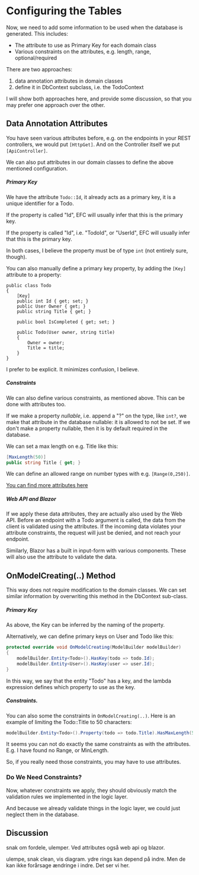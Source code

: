 # Configuring the Tables

Now, we need to add some information to be used when the database is generated. This includes:

* The attribute to use as Primary Key for each domain class
* Various constraints on the attributes, e.g. length, range, optional/required

There are two approaches: 
1) data annotation attributes in domain classes
2) define it in DbContext subclass, i.e. the TodoContext

I will show both approaches here, and provide some discussion, so that you may prefer one approach over the other.

## Data Annotation Attributes
You have seen various attributes before, e.g. on the endpoints in your REST controllers, we would put `[HttpGet]`. And on the Controller itself we put `[ApiController]`.

We can also put attributes in our domain classes to define the above mentioned configuration.

##### Primary Key
We have the attribute `Todo::Id`, it already acts as a primary key, it is a unique identifier for a Todo.

If the property is called "Id", EFC will usually infer that this is the primary key. 

If the property is called "<class-name>Id", i.e. "TodoId", or "UserId", EFC will usually infer that this is the primary key.

In both cases, I believe the property must be of type `int` (not entirely sure, though).

You can also manually define a primary key property, by adding the `[Key]` attribute to a property:

```csharp{3,4}
public class Todo
{
    [Key]
    public int Id { get; set; }
    public User Owner { get; }
    public string Title { get; }

    public bool IsCompleted { get; set; }

    public Todo(User owner, string title)
    {
        Owner = owner;
        Title = title;
    }
}
```

I prefer to be explicit. It minimizes confusion, I believe.

##### Constraints

We can also define various constraints, as mentioned above. This can be done with attributes too.

If we make a property _nullable_, i.e. append a "?" on the type, like `int?`, we make that attribute in the database nullable: it is allowed to not be set. If we don't make a property nullable, then it is by default required in the database.

We can set a max length on e.g. Title like this:

```csharp
[MaxLength(50)]
public string Title { get; }
```

We can define an allowed range on number types with e.g. `[Range(0,250)]`.

[You can find more attributes here](https://learn.microsoft.com/en-us/ef/ef6/modeling/code-first/data-annotations)

##### Web API and Blazor
If we apply these data attributes, they are actually also used by the Web API. Before an endpoint with a Todo argument is called, the data from the client is validated using the attributes. If the incoming data violates your attribute constraints, the request will just be denied, and not reach your endpoint.

Similarly, Blazor has a built in input-form with various components. These will also use the attribute to validate the data.

## OnModelCreating(..) Method

This way does not require modification to the domain classes. We can set similar information by overwriting this method in the DbContext sub-class.

##### Primary Key

As above, the Key can be inferred by the naming of the property.

Alternatively, we can define primary keys on User and Todo like this:

```csharp
protected override void OnModelCreating(ModelBuilder modelBuilder)
{
    modelBuilder.Entity<Todo>().HasKey(todo => todo.Id);
    modelBuilder.Entity<User>().HasKey(user => user.Id);
}
```

In this way, we say that the entity "Todo" has a key, and the lambda expression defines which property to use as the key.

##### Constraints.

You can also some the constraints in `OnModelCreating(..)`. Here is an example of limiting the Todo::Title to 50 characters:

```csharp
modelBuilder.Entity<Todo>().Property(todo => todo.Title).HasMaxLength(50);
```

It seems you can not do exactly the same constraints as with the attributes. E.g. I have found no Range, or MinLength.

So, if you really need those constraints, you may have to use attributes.

### Do We Need Constraints?

Now, whatever constraints we apply, they should obviously match the validation rules we implemented in the logic layer.

And because we already validate things in the logic layer, we could just neglect them in the database.



## Discussion

snak om fordele, ulemper. Ved attributes også web api og blazor.

ulempe, snak clean, vis diagram. ydre rings kan depend på indre. Men de kan ikke forårsage ændringe i indre. Det ser vi her.